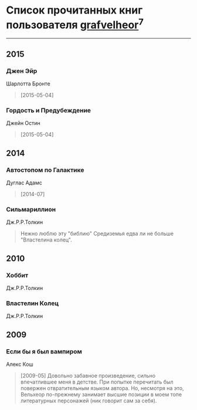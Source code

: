 # Список прочитанных книг пользователя [grafvelheor](https://plus.google.com/101512621220796781970)<sup>7</sup>
---

## 2015

### Джен Эйр
Шарлотта Бронте
> [2015-05-04] 


### Гордость и Предубеждение
Джейн Остин
> [2015-05-04] 



## 2014

### Автостопом по Галактике
Дуглас Адамс
> [2014-07] 


### Сильмариллион
Дж.Р.Р.Толкин
> Нежно люблю эту "библию" Средиземья едва ли не больше "Властелина колец".



## 2010

### Хоббит
Дж.Р.Р.Толкин


### Властелин Колец
Дж.Р.Р.Толкин



## 2009

### Если бы я был вампиром
Алекс Кош
> [2009-05] Довольно забавное произведение, сильно впечатлившее меня в детстве. При попытке перечитать был повержен отвратительным языком автора. Но, несмотря на это, Вельхеор по-прежнему занимает высшие позиции в моем топе литературных персонажей (ник говорит сам за себя).



